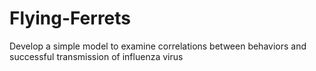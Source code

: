# Flying-Ferrets
Develop a simple model to examine correlations between behaviors and successful transmission of influenza virus 
